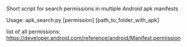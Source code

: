 Short script for search permissions in multiple Android apk manifests

Usage:
apk_search.py [permission] [path_to_folder_with_apk]


list of all permissions: https://developer.android.com/reference/android/Manifest.permission
